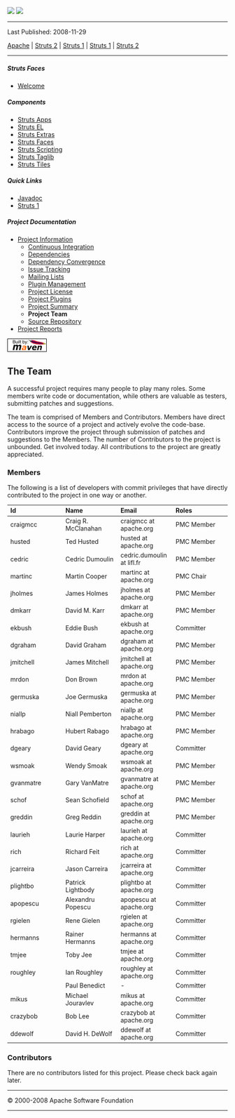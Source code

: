 <span id="bannerLeft">[![](http://www.apache.org/images/asf-logo.gif)](http://www.apache.org/)</span> <span id="bannerRight">[![](images/struts.gif)]()</span>

------------------------------------------------------------------------

Last Published: 2008-11-29

[Apache](http://www.apache.org/) | [Struts 2](2.x/) | [Struts 1](1.x/) | [Struts 1](1.x/) | [Struts 2](2.x/)

------------------------------------------------------------------------

##### Struts Faces

-   [Welcome](index.html.md)

##### Components

-   [Struts Apps](../struts-apps/index.html.md)
-   [Struts EL](../struts-el/index.html.md)
-   [Struts Extras](../struts-extras/index.html.md)
-   [Struts Faces](../struts-faces/index.html.md)
-   [Struts Scripting](../struts-scripting/index.html.md)
-   [Struts Taglib](../struts-taglib/index.html.md)
-   [Struts Tiles](../struts-tiles/index.html.md)

##### Quick Links

-   [Javadoc](apidocs/index.html.md)
-   [Struts 1](../index.html.md)

##### Project Documentation

-   [Project Information](project-info.html.md)
    -   [Continuous Integration](integration.html.md)
    -   [Dependencies](dependencies.html.md)
    -   [Dependency Convergence](dependency-convergence.html.md)
    -   [Issue Tracking](issue-tracking.html.md)
    -   [Mailing Lists](mail-lists.html.md)
    -   [Plugin Management](plugin-management.html.md)
    -   [Project License](license.html.md)
    -   [Project Plugins](plugins.html.md)
    -   [Project Summary](project-summary.html.md)
    -   **Project Team**
    -   [Source Repository](source-repository.html.md)
-   [Project Reports](project-reports.html.md)

[![Built by Maven](./images/logos/maven-feather.png)](http://maven.apache.org/ "Built by Maven")

The Team
--------

A successful project requires many people to play many roles. Some members write code or documentation, while others are valuable as testers, submitting patches and suggestions.

The team is comprised of Members and Contributors. Members have direct access to the source of a project and actively evolve the code-base. Contributors improve the project through submission of patches and suggestions to the Members. The number of Contributors to the project is unbounded. Get involved today. All contributions to the project are greatly appreciated.

### Members

The following is a list of developers with commit privileges that have directly contributed to the project in one way or another.

<table>
<colgroup>
<col width="25%" />
<col width="25%" />
<col width="25%" />
<col width="25%" />
</colgroup>
<thead>
<tr class="header">
<th align="left">Id</th>
<th align="left">Name</th>
<th align="left">Email</th>
<th align="left">Roles</th>
</tr>
</thead>
<tbody>
<tr class="odd">
<td align="left"><span id="craigmcc"></span>craigmcc</td>
<td align="left">Craig R. McClanahan</td>
<td align="left">craigmcc at apache.org</td>
<td align="left">PMC Member</td>
</tr>
<tr class="even">
<td align="left"><span id="husted"></span>husted</td>
<td align="left">Ted Husted</td>
<td align="left">husted at apache.org</td>
<td align="left">PMC Member</td>
</tr>
<tr class="odd">
<td align="left"><span id="cedric"></span>cedric</td>
<td align="left">Cedric Dumoulin</td>
<td align="left">cedric.dumoulin at lifl.fr</td>
<td align="left">PMC Member</td>
</tr>
<tr class="even">
<td align="left"><span id="martinc"></span>martinc</td>
<td align="left">Martin Cooper</td>
<td align="left">martinc at apache.org</td>
<td align="left">PMC Chair</td>
</tr>
<tr class="odd">
<td align="left"><span id="jholmes"></span>jholmes</td>
<td align="left">James Holmes</td>
<td align="left">jholmes at apache.org</td>
<td align="left">PMC Member</td>
</tr>
<tr class="even">
<td align="left"><span id="dmkarr"></span>dmkarr</td>
<td align="left">David M. Karr</td>
<td align="left">dmkarr at apache.org</td>
<td align="left">PMC Member</td>
</tr>
<tr class="odd">
<td align="left"><span id="ekbush"></span>ekbush</td>
<td align="left">Eddie Bush</td>
<td align="left">ekbush at apache.org</td>
<td align="left">Committer</td>
</tr>
<tr class="even">
<td align="left"><span id="dgraham"></span>dgraham</td>
<td align="left">David Graham</td>
<td align="left">dgraham at apache.org</td>
<td align="left">PMC Member</td>
</tr>
<tr class="odd">
<td align="left"><span id="jmitchell"></span>jmitchell</td>
<td align="left">James Mitchell</td>
<td align="left">jmitchell at apache.org</td>
<td align="left">PMC Member</td>
</tr>
<tr class="even">
<td align="left"><span id="mrdon"></span>mrdon</td>
<td align="left">Don Brown</td>
<td align="left">mrdon at apache.org</td>
<td align="left">PMC Member</td>
</tr>
<tr class="odd">
<td align="left"><span id="germuska"></span>germuska</td>
<td align="left">Joe Germuska</td>
<td align="left">germuska at apache.org</td>
<td align="left">PMC Member</td>
</tr>
<tr class="even">
<td align="left"><span id="niallp"></span>niallp</td>
<td align="left">Niall Pemberton</td>
<td align="left">niallp at apache.org</td>
<td align="left">PMC Member</td>
</tr>
<tr class="odd">
<td align="left"><span id="hrabago"></span>hrabago</td>
<td align="left">Hubert Rabago</td>
<td align="left">hrabago at apache.org</td>
<td align="left">PMC Member</td>
</tr>
<tr class="even">
<td align="left"><span id="dgeary"></span>dgeary</td>
<td align="left">David Geary</td>
<td align="left">dgeary at apache.org</td>
<td align="left">Committer</td>
</tr>
<tr class="odd">
<td align="left"><span id="wsmoak"></span>wsmoak</td>
<td align="left">Wendy Smoak</td>
<td align="left">wsmoak at apache.org</td>
<td align="left">PMC Member</td>
</tr>
<tr class="even">
<td align="left"><span id="gvanmatre"></span>gvanmatre</td>
<td align="left">Gary VanMatre</td>
<td align="left">gvanmatre at apache.org</td>
<td align="left">PMC Member</td>
</tr>
<tr class="odd">
<td align="left"><span id="schof"></span>schof</td>
<td align="left">Sean Schofield</td>
<td align="left">schof at apache.org</td>
<td align="left">PMC Member</td>
</tr>
<tr class="even">
<td align="left"><span id="greddin"></span>greddin</td>
<td align="left">Greg Reddin</td>
<td align="left">greddin at apache.org</td>
<td align="left">PMC Member</td>
</tr>
<tr class="odd">
<td align="left"><span id="laurieh"></span>laurieh</td>
<td align="left">Laurie Harper</td>
<td align="left">laurieh at apache.org</td>
<td align="left">Committer</td>
</tr>
<tr class="even">
<td align="left"><span id="rich"></span>rich</td>
<td align="left">Richard Feit</td>
<td align="left">rich at apache.org</td>
<td align="left">Committer</td>
</tr>
<tr class="odd">
<td align="left"><span id="jcarreira"></span>jcarreira</td>
<td align="left">Jason Carreira</td>
<td align="left">jcarreira at apache.org</td>
<td align="left">Committer</td>
</tr>
<tr class="even">
<td align="left"><span id="plightbo"></span>plightbo</td>
<td align="left">Patrick Lightbody</td>
<td align="left">plightbo at apache.org</td>
<td align="left">Committer</td>
</tr>
<tr class="odd">
<td align="left"><span id="apopescu"></span>apopescu</td>
<td align="left">Alexandru Popescu</td>
<td align="left">apopescu at apache.org</td>
<td align="left">Committer</td>
</tr>
<tr class="even">
<td align="left"><span id="rgielen"></span>rgielen</td>
<td align="left">Rene Gielen</td>
<td align="left">rgielen at apache.org</td>
<td align="left">Committer</td>
</tr>
<tr class="odd">
<td align="left"><span id="hermanns"></span>hermanns</td>
<td align="left">Rainer Hermanns</td>
<td align="left">hermanns at apache.org</td>
<td align="left">Committer</td>
</tr>
<tr class="even">
<td align="left"><span id="tmjee"></span>tmjee</td>
<td align="left">Toby Jee</td>
<td align="left">tmjee at apache.org</td>
<td align="left">Committer</td>
</tr>
<tr class="odd">
<td align="left"><span id="roughley"></span>roughley</td>
<td align="left">Ian Roughley</td>
<td align="left">roughley at apache.org</td>
<td align="left">Committer</td>
</tr>
<tr class="even">
<td align="left"></td>
<td align="left">Paul Benedict</td>
<td align="left">-</td>
<td align="left">Committer</td>
</tr>
<tr class="odd">
<td align="left"><span id="mikus"></span>mikus</td>
<td align="left">Michael Jouravlev</td>
<td align="left">mikus at apache.org</td>
<td align="left">Committer</td>
</tr>
<tr class="even">
<td align="left"><span id="crazybob"></span>crazybob</td>
<td align="left">Bob Lee</td>
<td align="left">crazybob at apache.org</td>
<td align="left">Committer</td>
</tr>
<tr class="odd">
<td align="left"><span id="ddewolf"></span>ddewolf</td>
<td align="left">David H. DeWolf</td>
<td align="left">ddewolf at apache.org</td>
<td align="left">Committer</td>
</tr>
</tbody>
</table>

### Contributors

There are no contributors listed for this project. Please check back again later.

------------------------------------------------------------------------

© 2000-2008 Apache Software Foundation

------------------------------------------------------------------------



